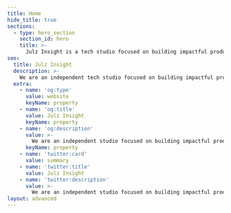 ```yaml
---
title: Home
hide_title: true
sections:
  - type: hero_section
    section_id: hero
    title: >-
      Julz Insight is a tech studio focused on building impactful products, brands, experiences and solutions.
seo:
  title: Julz Insight
  description: >-
    We are an independent tech studio focused on building impactful products, brands, experiences and solutions. Make the shift from now to next with Julz Insight now!
  extra:
    - name: 'og:type'
      value: website
      keyName: property
    - name: 'og:title'
      value: Julz Insight
      keyName: property
    - name: 'og:description'
      value: >-
        We are an independent studio focused on building impactful products, brands, experiences and solutions. Make the shift from now to next with Julz Insight now!
      keyName: property
    - name: 'twitter:card'
      value: summary
    - name: 'twitter:title'
      value: Julz Insight
    - name: 'twitter:description'
      value: >-
        We are an independent studio focused on building impactful products, brands, experiences and solutions. Make the shift from now to next with Julz Insight now!
layout: advanced
---
```

